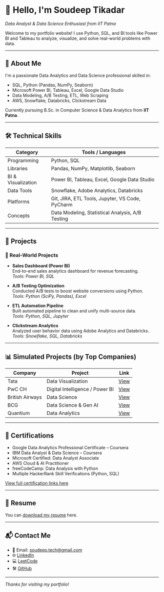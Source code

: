 # 👋 Hello, I'm Soudeep Tikadar

_Data Analyst & Data Science Enthusiast from IIT Patna_

Welcome to my portfolio website! I use Python, SQL, and BI tools like Power BI and Tableau to analyze, visualize, and solve real-world problems with data.

---

## 📌 About Me

I'm a passionate Data Analytics and Data Science professional skilled in:

- SQL, Python (Pandas, NumPy, Seaborn)
- Microsoft Power BI, Tableau, Excel, Google Data Studio
- Data Modeling, A/B Testing, ETL, Web Scraping
- AWS, Snowflake, Databricks, Clickstream Data

Currently pursuing B.Sc. in Computer Science & Data Analytics from **IIT Patna**.

---

## 🛠 Technical Skills

| Category              | Tools / Languages                                  |
|-----------------------|----------------------------------------------------|
| Programming           | Python, SQL                                        |
| Libraries             | Pandas, NumPy, Matplotlib, Seaborn                 |
| BI & Visualization    | Power BI, Tableau, Excel, Google Data Studio       |
| Data Tools            | Snowflake, Adobe Analytics, Databricks             |
| Platforms             | Git, JIRA, ETL Tools, Jupyter, VS Code, PyCharm    |
| Concepts              | Data Modeling, Statistical Analysis, A/B Testing   |

---

## 📂 Projects

### 💼 Real-World Projects

- **Sales Dashboard (Power BI)**  
  End-to-end sales analytics dashboard for revenue forecasting.  
  *Tools: Power BI, SQL*

- **A/B Testing Optimization**  
  Conducted A/B tests to boost website conversions using Python.  
  *Tools: Python (SciPy, Pandas), Excel*

- **ETL Automation Pipeline**  
  Built automated pipeline to clean and unify multi-source data.  
  *Tools: Python, SQL, Jupyter*

- **Clickstream Analytics**  
  Analyzed user behavior data using Adobe Analytics and Databricks.  
  *Tools: Snowflake, SQL, Databricks*

---

## 📊 Simulated Projects (by Top Companies)

| Company              | Project                             | Link |
|----------------------|--------------------------------------|------|
| Tata                 | Data Visualization                   | [View](https://www.theforage.com/simulations/tata/data-visualisation-p5xo) |
| PwC CH               | Digital Intelligence / Power BI      | [View](https://www.theforage.com/simulations/pwc-ch/digital-intelligence-kmu8) |
| British Airways      | Data Science                         | [View](https://www.theforage.com/simulations/british-airways/data-science-yqoz) |
| BCG                  | Data Science & Gen AI                | [View](https://www.theforage.com/simulations/bcg/data-science-ccdz) |
| Quantium             | Data Analytics                       | [View](https://www.theforage.com/simulations/quantium/data-analytics-rqkb) |

---

## 📜 Certifications

- Google Data Analytics Professional Certificate – Coursera  
- IBM Data Analyst & Data Science – Coursera  
- Microsoft Certified: Data Analyst Associate  
- AWS Cloud & AI Practitioner  
- freeCodeCamp: Data Analysis with Python  
- Multiple HackerRank Skill Verifications (Python, SQL)

[View full certification links here](./certifications.html) <!-- Create this later -->

---

## 📄 Resume

You can [download my resume](./resume.pdf) here.

---

## 📬 Contact Me

- 📧 Email: soudeep.tech@gmail.com  
- 🌐 [LinkedIn](https://www.linkedin.com/in/soudeeptikadar/)  
- 💻 [LeetCode](https://leetcode.com/soudeeptikadar/)  
- 🛠 [GitHub](https://github.com/soudeeptikadar)

---

_Thanks for visiting my portfolio!_

